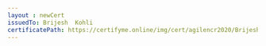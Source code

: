 ```yaml
--- 
layout : newCert 
issuedTo: Brijesh  Kohli 
certificatePath: https://certifyme.online/img/cert/agilencr2020/BrijeshKohli_df2e3.png
--- 
```

